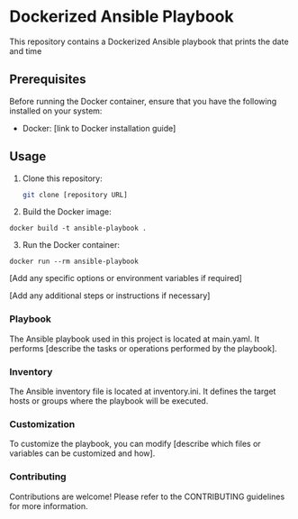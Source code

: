 # Dockerized Ansible Playbook

This repository contains a Dockerized Ansible playbook that prints the date and time

## Prerequisites

Before running the Docker container, ensure that you have the following installed on your system:

- Docker: [link to Docker installation guide]

## Usage

1. Clone this repository:

   ```bash
   git clone [repository URL]
   ```

2. Build the Docker image:
```
docker build -t ansible-playbook .
```

3. Run the Docker container:
```
docker run --rm ansible-playbook
```
[Add any specific options or environment variables if required]

[Add any additional steps or instructions if necessary]

### Playbook
The Ansible playbook used in this project is located at main.yaml. It performs [describe the tasks or operations performed by the playbook].

### Inventory
The Ansible inventory file is located at inventory.ini. It defines the target hosts or groups where the playbook will be executed.

### Customization
To customize the playbook, you can modify [describe which files or variables can be customized and how].

### Contributing
Contributions are welcome! Please refer to the CONTRIBUTING guidelines for more information.
